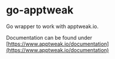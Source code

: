# go-apptweak

Go wrapper to work with apptweak.io.

Documentation can be found under [https://www.apptweak.io/documentation](https://www.apptweak.io/documentation)
